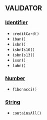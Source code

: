 VALIDATOR
---

### [Identifier](/docs/ValidatorIdentifier.md)
- `creditCard()`
- `iban()`
- `isbn()`
- `isbnIs10()`
- `isbnIs13()`
- `issn()`
- `luhn()`

### [Number](/docs/ValidatorNumber.md)
- `fibonacci()`

### [String](/docs/ValidatorString.md)
- `containsAll()`
